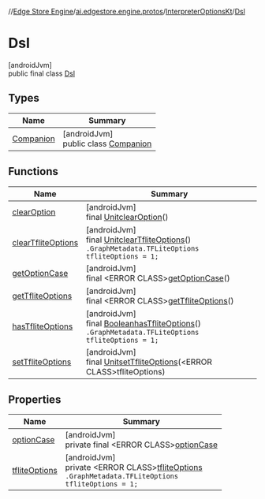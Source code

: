 //[Edge Store Engine](../../../../index.md)/[ai.edgestore.engine.protos](../../index.md)/[InterpreterOptionsKt](../index.md)/[Dsl](index.md)

# Dsl

[androidJvm]\
public final class [Dsl](index.md)

## Types

| Name | Summary |
|---|---|
| [Companion](-companion/index.md) | [androidJvm]<br>public class [Companion](-companion/index.md) |

## Functions

| Name | Summary |
|---|---|
| [clearOption](clear-option.md) | [androidJvm]<br>final [Unit](https://kotlinlang.org/api/latest/jvm/stdlib/kotlin/-unit/index.html)[clearOption](clear-option.md)() |
| [clearTfliteOptions](clear-tflite-options.md) | [androidJvm]<br>final [Unit](https://kotlinlang.org/api/latest/jvm/stdlib/kotlin/-unit/index.html)[clearTfliteOptions](clear-tflite-options.md)()<br><code>.GraphMetadata.TFLiteOptions tfliteOptions = 1;</code> |
| [getOptionCase](get-option-case.md) | [androidJvm]<br>final &lt;ERROR CLASS&gt;[getOptionCase](get-option-case.md)() |
| [getTfliteOptions](get-tflite-options.md) | [androidJvm]<br>final &lt;ERROR CLASS&gt;[getTfliteOptions](get-tflite-options.md)() |
| [hasTfliteOptions](has-tflite-options.md) | [androidJvm]<br>final [Boolean](https://developer.android.com/reference/kotlin/java/lang/Boolean.html)[hasTfliteOptions](has-tflite-options.md)()<br><code>.GraphMetadata.TFLiteOptions tfliteOptions = 1;</code> |
| [setTfliteOptions](set-tflite-options.md) | [androidJvm]<br>final [Unit](https://kotlinlang.org/api/latest/jvm/stdlib/kotlin/-unit/index.html)[setTfliteOptions](set-tflite-options.md)(&lt;ERROR CLASS&gt;tfliteOptions) |

## Properties

| Name | Summary |
|---|---|
| [optionCase](index.md#-351817619%2FProperties%2F-89531115) | [androidJvm]<br>private final &lt;ERROR CLASS&gt;[optionCase](index.md#-351817619%2FProperties%2F-89531115) |
| [tfliteOptions](index.md#2004160170%2FProperties%2F-89531115) | [androidJvm]<br>private &lt;ERROR CLASS&gt;[tfliteOptions](index.md#2004160170%2FProperties%2F-89531115)<br><code>.GraphMetadata.TFLiteOptions tfliteOptions = 1;</code> |
